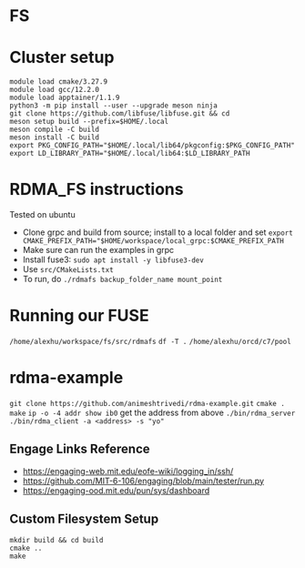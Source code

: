# FS

# Cluster setup

```
module load cmake/3.27.9
module load gcc/12.2.0
module load apptainer/1.1.9
python3 -m pip install --user --upgrade meson ninja
git clone https://github.com/libfuse/libfuse.git && cd 
meson setup build --prefix=$HOME/.local
meson compile -C build
meson install -C build
export PKG_CONFIG_PATH="$HOME/.local/lib64/pkgconfig:$PKG_CONFIG_PATH"
export LD_LIBRARY_PATH="$HOME/.local/lib64:$LD_LIBRARY_PATH
```

# RDMA_FS instructions
Tested on ubuntu
- Clone grpc and build from source; install to a local folder and set `export CMAKE_PREFIX_PATH="$HOME/workspace/local_grpc:$CMAKE_PREFIX_PATH`
- Make sure can run the examples in grpc
- Install fuse3: `sudo apt install -y libfuse3-dev`
- Use `src/CMakeLists.txt`
- To run, do `./rdmafs backup_folder_name mount_point`

# Running our FUSE

`/home/alexhu/workspace/fs/src/rdmafs`
`df -T .`
`/home/alexhu/orcd/c7/pool`

# rdma-example
`git clone https://github.com/animeshtrivedi/rdma-example.git`
`cmake .`
`make`
`ip -o -4 addr show ib0`
get the address from above
`./bin/rdma_server`
`./bin/rdma_client -a <address> -s "yo"`

## Engage Links Reference

* https://engaging-web.mit.edu/eofe-wiki/logging_in/ssh/
* https://github.com/MIT-6-106/engaging/blob/main/tester/run.py
* https://engaging-ood.mit.edu/pun/sys/dashboard

## Custom Filesystem Setup

```
mkdir build && cd build
cmake ..
make
```
